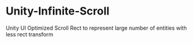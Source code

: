 # Unity-Infinite-Scroll
Unity UI Optimized Scroll Rect to represent large number of entities with less rect transform
